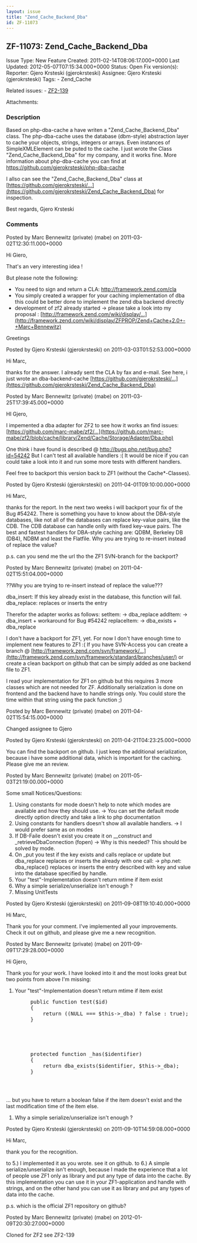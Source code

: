 ```yaml
---
layout: issue
title: "Zend_Cache_Backend_Dba"
id: ZF-11073
---
```


ZF-11073: Zend\_Cache\_Backend\_Dba
-----------------------------------

 Issue Type: New Feature Created: 2011-02-14T08:06:17.000+0000 Last Updated: 2012-05-07T07:15:34.000+0000 Status: Open Fix version(s): 
 Reporter:  Gjero Krsteski (gjerokrsteski)  Assignee:  Gjero Krsteski (gjerokrsteski)  Tags: - Zend\_Cache
 
 Related issues: - [ZF2-139](/issues/browse/ZF2-139)
 
 Attachments: 
### Description

Based on php-dba-cache a have writen a "Zend\_Cache\_Backend\_Dba" class. The php-dba-cache uses the database (dbm-style) abstraction layer to cache your objects, strings, integers or arrays. Even instances of SimpleXMLElement can be puted to the cache. I just wrote the Class "Zend\_Cache\_Backend\_Dba" for my company, and it works fine. More information about php-dba-cache you can find at <https://github.com/gjerokrsteski/php-dba-cache>

I allso can see the "Zend\_Cache\_Backend\_Dba" class at [https://github.com/gjerokrsteski/…](https://github.com/gjerokrsteski/Zend_Cache_Backend_Dba) for inspection.

Best regards, Gjero Krsteski

 

 

### Comments

Posted by Marc Bennewitz (private) (mabe) on 2011-03-02T12:30:11.000+0000

Hi Giero,

That's an very interesting idea !

But please note the following:

- You need to sign and return a CLA: <http://framework.zend.com/cla>
- You simply created a wrapper for your caching implementation of dba this could be better done to implement the zend dba backend directly
- development of zf2 already started -> please take a look into my proposal : [http://framework.zend.com/wiki/display/…](http://framework.zend.com/wiki/display/ZFPROP/Zend+Cache+2.0+-+Marc+Bennewitz)

Greetings

 

 

Posted by Gjero Krsteski (gjerokrsteski) on 2011-03-03T01:52:53.000+0000

Hi Marc,

thanks for the answer. I already sent the CLA by fax and e-mail. See here, i just wrote an dba-backend-cache [https://github.com/gjerokrsteski/…](https://github.com/gjerokrsteski/Zend_Cache_Backend_Dba)

 

 

Posted by Marc Bennewitz (private) (mabe) on 2011-03-25T17:39:45.000+0000

HI Gjero,

I impemented a dba adapter for ZF2 to see how it works an find issues: [https://github.com/marc-mabe/zf2/…](https://github.com/marc-mabe/zf2/blob/cache/library/Zend/Cache/Storage/Adapter/Dba.php)

One think i have found is described @ <http://bugs.php.net/bug.php?id=54242> But I can't test all available handlers :( It would be nice if you can could take a look into it and run some more tests with different handlers.

Feel free to backport this version back to ZF1 (without the Cache\*-Classes).

 

 

Posted by Gjero Krsteski (gjerokrsteski) on 2011-04-01T09:10:00.000+0000

Hi Marc,

thanks for the report. In the next two weeks i will backport your fix of the Bug #54242. There is something you have to know about the DBA-style databases, like not all of the databases can replace key-value pairs, like the CDB. The CDB database can handle onlly with fixed key-vaue pairs. The best and fastest handlers for DBA-style caching are: QDBM, Berkeley DB (DB4), NDBM and least the Flatfile. Why you are trying to re-insert instead of replace the value?

p.s. can you send me the url tho the ZF1 SVN-branch for the backport?

 

 

Posted by Marc Bennewitz (private) (mabe) on 2011-04-02T15:51:04.000+0000

??Why you are trying to re-insert instead of replace the value???

dba\_insert: If this key already exist in the database, this function will fail. dba\_replace: replaces or inserts the entry

Therefor the adapter works as follows: setItem: -> dba\_replace addItem: -> dba\_insert + workaround for Bug #54242 replaceItem: -> dba\_exists + dba\_replace

I don't have a backport for ZF1, yet. For now I don't have enough time to implement new features to ZF1 :( If you have SVN-Access you can create a branch @ [http://framework.zend.com/svn/framework/…](http://framework.zend.com/svn/framework/standard/branches/user/) or create a clean backport on github that can be simply added as one backend file to ZF1.

I read your implementation for ZF1 on github but this requires 3 more classes which are not needed for ZF. Additionally serialization is done on frontend and the backend have to handle strings only. You could store the time within that string using the pack function ;)

 

 

Posted by Marc Bennewitz (private) (mabe) on 2011-04-02T15:54:15.000+0000

Changed assignee to Gjero

 

 

Posted by Gjero Krsteski (gjerokrsteski) on 2011-04-21T04:23:25.000+0000

You can find the backport on github. I just keep the additional serialization, because i have some additional data, which is important for the caching. Please give me an review.

 

 

Posted by Marc Bennewitz (private) (mabe) on 2011-05-03T21:19:00.000+0000

Some small Notices/Questions:

1. Using constants for mode doesn't help to note which modes are available and how they should use. -> You can set the default mode directly option directly and take a link to php documentation
2. Using constants for handlers doesn't show all available handlers. -> I would prefer same as on modes
3. If DB-Faile doesn't exist you create it on \_\_construct and \_retrieveDbaConnection (fopen) -> Why is this needed? This should be solved by mode.
4. On \_put you test if the key exists and calls replace or update but dba\_replace replaces or inserts the already with one call: -> php.net: dba\_replace() replaces or inserts the entry described with key and value into the database specified by handle.
5. Your "test"-Implementation doesn't return mtime if item exist
6. Why a simple serialize/unserialize isn't enough ?
7. Missing UnitTests
 


 

Posted by Gjero Krsteski (gjerokrsteski) on 2011-09-08T19:10:40.000+0000

Hi Marc,

Thank you for your comment. I've implemented all your improvements. Check it out on github, and please give me a new recognition.

 

 

Posted by Marc Bennewitz (private) (mabe) on 2011-09-09T17:29:28.000+0000

Hi Gjero,

Thank you for your work. I have looked into it and the most looks great but two points from above I'm missing:

1. Your "test"-Implementation doesn't return mtime if item exist
 

    <pre class="highlight">
        public function test($id)
        {
            return ((NULL === $this->_dba) ? false : true);
        }


 
    <pre class="highlight">
        protected function _has($identifier)
        {
            return dba_exists($identifier, $this->_dba);
        }


... but you have to return a boolean false if the item doesn't exist and the last modification time of the item else.

1. Why a simple serialize/unserialize isn't enough ?
 


 

Posted by Gjero Krsteski (gjerokrsteski) on 2011-09-10T14:59:08.000+0000

Hi Marc,

thank you for the recognition.

to 5.) I implemented it as you wrote. see it on github. to 6.) A simple serialize/unserialize isn't enough, because I made the experience that a lot of people use ZF1 only as library and put any type of data into the cache. By this implementation you can use it in your ZF1-application and handle with strings, and on the other hand you can use it as library and put any types of data into the cache.

p.s. which is the official ZF1 repository on github?

 

 

Posted by Marc Bennewitz (private) (mabe) on 2012-01-09T20:30:27.000+0000

Cloned for ZF2 see ZF2-139

 

 